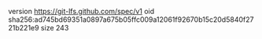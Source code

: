 version https://git-lfs.github.com/spec/v1
oid sha256:ad745bd69351a0897a675b05ffc009a12061f92670b15c20d5840f2721b221e9
size 243
